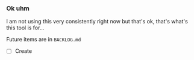 ### Ok uhm

I am not using this very consistently right now but that's ok, that's what's this tool is for...

Future items are in `BACKLOG.md`

- [ ] Create
